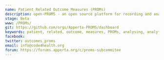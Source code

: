 ```yaml
---
name: Patient Related Outcome Measures (PROMs)
description: open-PROMS - an open source platform for recording and analysing PROMs 
stage: Beta
www: /PROMs/
git: https://github.com/orgs/Apperta-PROMS/dashboard
keywords: patient, related, outcome, measures, PROMs, analysing, analytics, reports
facebook: 
twitter: outcomes_proms
email: info@code4health.org
forum: https://forums.apperta.org/c/proms-subcommitee 
--- 
```


